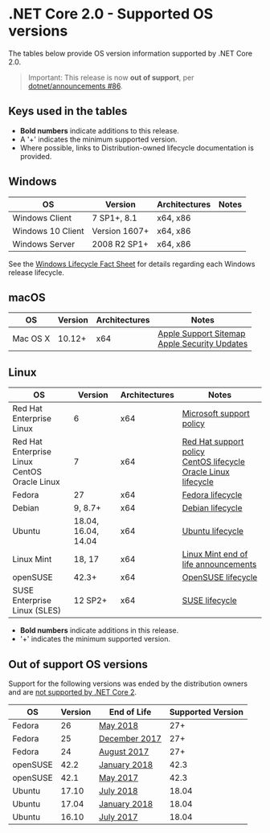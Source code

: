 # .NET Core 2.0 - Supported OS versions

The tables below provide OS version information supported by .NET Core 2.0.

> Important: This release is now **out of support**, per [dotnet/announcements #86](https://github.com/dotnet/announcements/issues/86).

## Keys used in the tables

* **Bold numbers** indicate additions to this release.
* A '+' indicates the minimum supported version.
* Where possible, links to Distribution-owned lifecycle documentation is provided.

## Windows

OS                            | Version                       | Architectures  | Notes
------------------------------|-------------------------------|----------------|-----
Windows Client                | 7 SP1+, 8.1                  | x64, x86       |
Windows 10 Client             | Version 1607+                 | x64, x86       |
Windows Server                | 2008 R2 SP1+                  | x64, x86       |

See the [Windows Lifecycle Fact Sheet](https://support.microsoft.com/en-us/help/13853/windows-lifecycle-fact-sheet) for details regarding each Windows release lifecycle.

## macOS

OS                            | Version                       | Architectures  | Notes
------------------------------|-------------------------------|----------------|-----
Mac OS X                      | 10.12+                        | x64            | [Apple Support Sitemap](https://support.apple.com/sitemap) <br> [Apple Security Updates](https://support.apple.com/en-us/HT201222)

## Linux

OS                            | Version                       | Architectures  | Notes
------------------------------|-------------------------------|----------------|-----
Red Hat Enterprise Linux      | 6                             | x64            | [Microsoft support policy](https://www.microsoft.com/net/support/policy) 
Red Hat Enterprise Linux <br> CentOS <br> Oracle Linux     | 7                             | x64            | [Red Hat support policy](https://access.redhat.com/support/policy/updates/errata/) <br> [CentOS lifecycle](https://wiki.centos.org/FAQ/General#head-fe8a0be91ee3e7dea812e8694491e1dde5b75e6d) <br> [Oracle Linux lifecycle](http://www.oracle.com/us/support/library/elsp-lifetime-069338.pdf)
Fedora                        | 27                | x64            | [Fedora lifecycle](https://fedoraproject.org/wiki/End_of_life)
Debian                        | 9, 8.7+                   | x64            | [Debian lifecycle](https://wiki.debian.org/DebianReleases)
Ubuntu                        | 18.04, 16.04, 14.04       | x64            | [Ubuntu lifecycle](https://wiki.ubuntu.com/Releases)
Linux Mint                    | 18, 17                    | x64            | [Linux Mint end of life announcements](https://forums.linuxmint.com/search.php?keywords=%22end+of+life%22&terms=all&author=&sc=1&sf=titleonly&sr=posts&sk=t&sd=d&st=0&ch=300&t=0&submit=Search)
openSUSE                      | 42.3+                         | x64            | [OpenSUSE lifecycle](https://en.opensuse.org/Lifetime)
SUSE Enterprise Linux (SLES)  | 12 SP2+                   | x64            | [SUSE lifecycle](https://www.suse.com/lifecycle/)

* **Bold numbers** indicate additions in this release.
* '+' indicates the minimum supported version.

## Out of support OS versions

Support for the following versions was ended by the distribution owners and are [not supported by .NET Core 2](https://github.com/dotnet/core/blob/master/os-lifecycle-policy.md).

OS         | Version  | End of Life | Supported Version
-----------|----------|-------------|------------------
Fedora     | 26       | [May 2018](https://fedoramagazine.org/fedora-26-end-life/) | 27+
Fedora     | 25       | [December 2017](https://fedoramagazine.org/fedora-25-end-life/) | 27+
Fedora     | 24       | [August 2017](https://fedoramagazine.org/fedora-24-eol/) | 27+
openSUSE   | 42.2     | [January 2018](https://lists.opensuse.org/opensuse-security-announce/2017-11/msg00066.html)  | 42.3
openSUSE   | 42.1     | [May 2017](https://lists.opensuse.org/opensuse-security-announce/2017-05/msg00053.html)  | 42.3
Ubuntu     | 17.10    | [July 2018](https://lists.ubuntu.com/archives/ubuntu-announce/2018-July/000232.html) | 18.04
Ubuntu     | 17.04    | [January 2018](https://lists.ubuntu.com/archives/ubuntu-announce/2018-January.txt) | 18.04
Ubuntu     | 16.10    | [July 2017](https://lists.ubuntu.com/archives/ubuntu-announce/2017-July/000223.html) | 18.04
